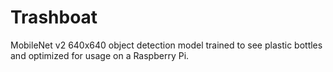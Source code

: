 # Trashboat

MobileNet v2 640x640 object detection model trained to see plastic bottles and optimized for usage on a Raspberry Pi.
